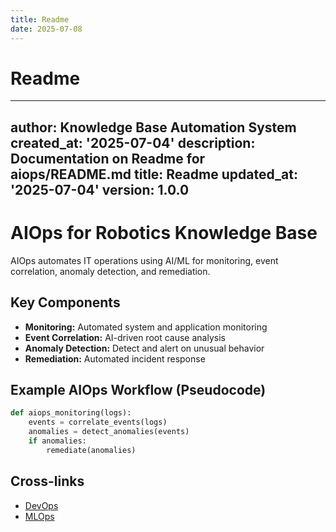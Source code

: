 ```yaml
---
title: Readme
date: 2025-07-08
---
```


# Readme

---
author: Knowledge Base Automation System
created_at: '2025-07-04'
description: Documentation on Readme for aiops/README.md
title: Readme
updated_at: '2025-07-04'
version: 1.0.0
---

# AIOps for Robotics Knowledge Base

AIOps automates IT operations using AI/ML for monitoring, event correlation, anomaly detection, and remediation.

## Key Components
- **Monitoring:** Automated system and application monitoring
- **Event Correlation:** AI-driven root cause analysis
- **Anomaly Detection:** Detect and alert on unusual behavior
- **Remediation:** Automated incident response

## Example AIOps Workflow (Pseudocode)
```python
def aiops_monitoring(logs):
    events = correlate_events(logs)
    anomalies = detect_anomalies(events)
    if anomalies:
        remediate(anomalies)
```

## Cross-links
- [DevOps](../devops/README.md)
- [MLOps](../mlops/README.md)
